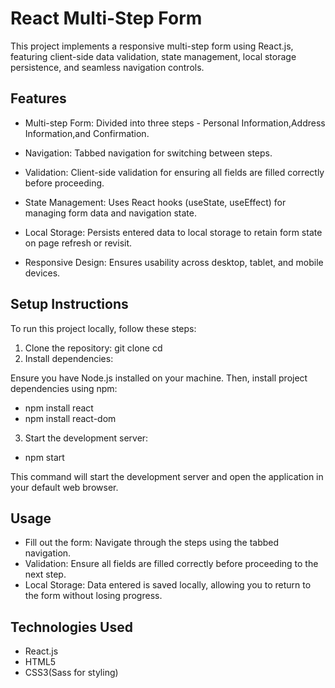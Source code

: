 # React Multi-Step Form

This project implements a responsive multi-step form using React.js, featuring client-side data validation, state management, local storage persistence, and seamless navigation controls.

## Features

- Multi-step Form: Divided into three steps - Personal Information,Address Information,and Confirmation.
- Navigation: Tabbed navigation for switching between steps.
- Validation: Client-side validation for ensuring all fields are filled correctly before proceeding.

- State Management: Uses React hooks (useState, useEffect) for managing form data and navigation state.
- Local Storage: Persists entered data to local storage to retain form state on page refresh or revisit.
- Responsive Design: Ensures usability across desktop, tablet, and mobile devices.

## Setup Instructions

To run this project locally, follow these steps:
1. Clone the repository:
    git clone <repository-url>
    cd <repository-folder>
2. Install dependencies:

Ensure you have Node.js installed on your machine. Then, install project dependencies using npm:

- npm install react 
- npm install react-dom
3. Start the development server:
-  npm start

This command will start the development server and open the application in your default web browser.

## Usage
- Fill out the form: Navigate through the steps using the tabbed navigation.
- Validation: Ensure all fields are filled correctly before proceeding to the next step.
- Local Storage: Data entered is saved locally, allowing you to return to the form without losing progress.

## Technologies Used
- React.js
- HTML5
- CSS3(Sass for styling)